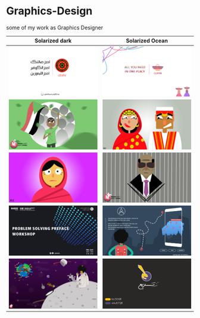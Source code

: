 # Graphics-Design
some of my work as Graphics Designer


Solarized dark             |  Solarized Ocean
:-------------------------:|:-------------------------:
![](https://github.com/mamoun-kubur/Graphics-Design/blob/master/abshir.png)  |  ![](https://github.com/mamoun-kubur/Graphics-Design/blob/master/guffa.png)
![](https://github.com/mamoun-kubur/Graphics-Design/blob/master/sudan.png)  |  ![](https://github.com/mamoun-kubur/Graphics-Design/blob/master/wedding.jpg)
![](https://github.com/mamoun-kubur/Graphics-Design/blob/master/woman.png)  |  ![](https://github.com/mamoun-kubur/Graphics-Design/blob/master/wd-alamin.png)
![](https://github.com/mamoun-kubur/Graphics-Design/blob/master/backstage.png)  |  ![](https://github.com/mamoun-kubur/Graphics-Design/blob/master/hawaam.png)
![](https://github.com/mamoun-kubur/Graphics-Design/blob/master/space.png)  |  ![](https://github.com/mamoun-kubur/Graphics-Design/blob/master/saria.png)



